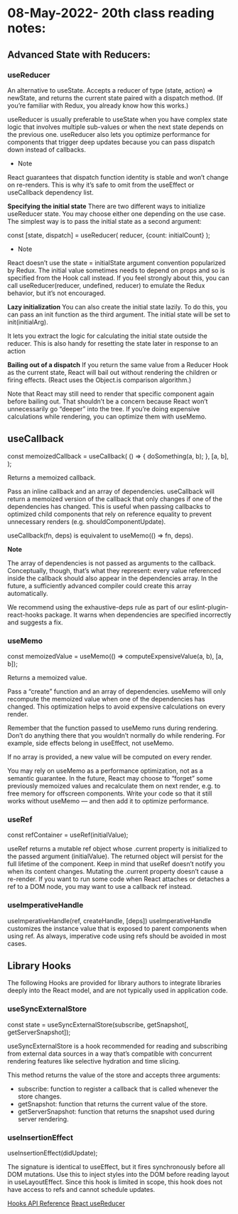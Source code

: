 # 08-May-2022- 20th class reading notes:

## Advanced State with Reducers:

### **useReducer**

 An alternative to useState. Accepts a reducer of type (state, action) => newState, and returns the current state paired with a dispatch method. (If you’re familiar with Redux, you already know how this works.)

useReducer is usually preferable to useState when you have complex state logic that involves multiple sub-values or when the next state depends on the previous one. useReducer also lets you optimize performance for components that trigger deep updates because you can pass dispatch down instead of callbacks.

 - Note

React guarantees that dispatch function identity is stable and won’t change on re-renders. This is why it’s safe to omit from the useEffect or useCallback dependency list.



**Specifying the initial state**
There are two different ways to initialize useReducer state. You may choose either one depending on the use case. The simplest way is to pass the initial state as a second argument:

const [state, dispatch] = useReducer(
    reducer,
    {count: initialCount}
  );

- Note

React doesn’t use the state = initialState argument convention popularized by Redux. The initial value sometimes needs to depend on props and so is specified from the Hook call instead. If you feel strongly about this, you can call useReducer(reducer, undefined, reducer) to emulate the Redux behavior, but it’s not encouraged.

**Lazy initialization**
You can also create the initial state lazily. To do this, you can pass an init function as the third argument. The initial state will be set to init(initialArg).

It lets you extract the logic for calculating the initial state outside the reducer. This is also handy for resetting the state later in response to an action

**Bailing out of a dispatch**
If you return the same value from a Reducer Hook as the current state, React will bail out without rendering the children or firing effects. (React uses the Object.is comparison algorithm.)

Note that React may still need to render that specific component again before bailing out. That shouldn’t be a concern because React won’t unnecessarily go “deeper” into the tree. If you’re doing expensive calculations while rendering, you can optimize them with useMemo.



## **useCallback**

const memoizedCallback = useCallback(
  () => {
    doSomething(a, b);
  },
  [a, b],
);

Returns a memoized callback.

Pass an inline callback and an array of dependencies. useCallback will return a memoized version of the callback that only changes if one of the dependencies has changed. This is useful when passing callbacks to optimized child components that rely on reference equality to prevent unnecessary renders (e.g. shouldComponentUpdate).

useCallback(fn, deps) is equivalent to useMemo(() => fn, deps).

**Note**

The array of dependencies is not passed as arguments to the callback. Conceptually, though, that’s what they represent: every value referenced inside the callback should also appear in the dependencies array. In the future, a sufficiently advanced compiler could create this array automatically.

We recommend using the exhaustive-deps rule as part of our eslint-plugin-react-hooks package. It warns when dependencies are specified incorrectly and suggests a fix.

### **useMemo**

const memoizedValue = useMemo(() => computeExpensiveValue(a, b), [a, b]);

Returns a memoized value.

Pass a “create” function and an array of dependencies. useMemo will only recompute the memoized value when one of the dependencies has changed. This optimization helps to avoid expensive calculations on every render.

Remember that the function passed to useMemo runs during rendering. Don’t do anything there that you wouldn’t normally do while rendering. For example, side effects belong in useEffect, not useMemo.

If no array is provided, a new value will be computed on every render.

You may rely on useMemo as a performance optimization, not as a semantic guarantee. In the future, React may choose to “forget” some previously memoized values and recalculate them on next render, e.g. to free memory for offscreen components. Write your code so that it still works without useMemo — and then add it to optimize performance.

### **useRef**

const refContainer = useRef(initialValue);

useRef returns a mutable ref object whose .current property is initialized to the passed argument (initialValue). The returned object will persist for the full lifetime of the component.
Keep in mind that useRef doesn’t notify you when its content changes. Mutating the .current property doesn’t cause a re-render. If you want to run some code when React attaches or detaches a ref to a DOM node, you may want to use a callback ref instead.

### **useImperativeHandle**

useImperativeHandle(ref, createHandle, [deps])
useImperativeHandle customizes the instance value that is exposed to parent components when using ref. As always, imperative code using refs should be avoided in most cases. 

## **Library Hooks**

The following Hooks are provided for library authors to integrate libraries deeply into the React model, and are not typically used in application code.

### **useSyncExternalStore**

const state = useSyncExternalStore(subscribe, getSnapshot[, getServerSnapshot]);

useSyncExternalStore is a hook recommended for reading and subscribing from external data sources in a way that’s compatible with concurrent rendering features like selective hydration and time slicing.

This method returns the value of the store and accepts three arguments:

- subscribe: function to register a callback that is called whenever the store changes.
- getSnapshot: function that returns the current value of the store.
- getServerSnapshot: function that returns the snapshot used during server rendering.

### **useInsertionEffect**

useInsertionEffect(didUpdate);

The signature is identical to useEffect, but it fires synchronously before all DOM mutations. Use this to inject styles into the DOM before reading layout in useLayoutEffect. Since this hook is limited in scope, this hook does not have access to refs and cannot schedule updates.

[Hooks API Reference](https://reactjs.org/docs/hooks-reference.html#usecallback)
[React useReducer](https://blog.logrocket.com/react-usereducer-hook-ultimate-guide/)